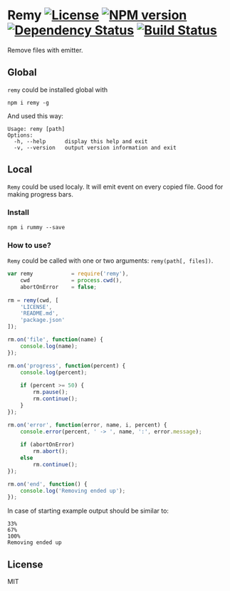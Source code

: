 # Remy [![License][LicenseIMGURL]][LicenseURL] [![NPM version][NPMIMGURL]][NPMURL] [![Dependency Status][DependencyStatusIMGURL]][DependencyStatusURL] [![Build Status][BuildStatusIMGURL]][BuildStatusURL]

Remove files with emitter.

## Global

`remy` could be installed global with

```
npm i remy -g
```
And used this way:

```
Usage: remy [path]
Options:
  -h, --help      display this help and exit
  -v, --version   output version information and exit
```

## Local

`Remy` could be used localy. It will emit event on every copied file.
Good for making progress bars.

### Install

```
npm i rummy --save
```

### How to use?
`Remy` could be called with one or two arguments: `remy(path[, files])`.

```js
var remy            = require('remy'),
    cwd             = process.cwd(),
    abortOnError    = false;
    
rm = remy(cwd, [
    'LICENSE',
    'README.md',
    'package.json'
]);

rm.on('file', function(name) {
    console.log(name);
});

rm.on('progress', function(percent) {
    console.log(percent);
    
    if (percent >= 50) {
        rm.pause();
        rm.continue();
    }
});

rm.on('error', function(error, name, i, percent) {
    console.error(percent, ' -> ', name, ':', error.message);
    
    if (abortOnError)
        rm.abort();
    else
        rm.continue();
});

rm.on('end', function() {
    console.log('Removing ended up');
});
```

In case of starting example output should be similar to:

```
33%
67%
100%
Removing ended up
```

## License

MIT

[NPMIMGURL]:                https://img.shields.io/npm/v/remy.svg?style=flat
[BuildStatusIMGURL]:        https://img.shields.io/travis/coderaiser/node-remy/master.svg?style=flat
[DependencyStatusIMGURL]:   https://img.shields.io/gemnasium/coderaiser/node-remy.svg?style=flat
[LicenseIMGURL]:            https://img.shields.io/badge/license-MIT-317BF9.svg?style=flat
[NPMURL]:                   https://npmjs.org/package/remy "npm"
[BuildStatusURL]:           https://travis-ci.org/coderaiser/node-remy  "Build Status"
[DependencyStatusURL]:      https://gemnasium.com/coderaiser/node-remy "Dependency Status"
[LicenseURL]:               https://tldrlegal.com/license/mit-license "MIT License"

